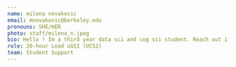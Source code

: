 ```yaml
---
name: milena novakovic
email: mnovakovic@berkeley.edu
pronouns: SHE/HER
photo: staff/milena_n.jpeg
bio: Hello ! Im a third year data sci and cog sci student. Reach out if you know of any cool concerts, restaurants, or just for a chat. Anyways, live love data 8
role: 20-hour Lead uGSI (UCS2)
team: Student Support
---
```

